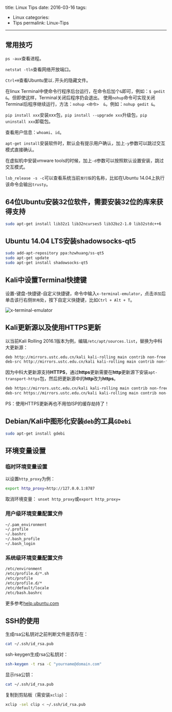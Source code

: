 ﻿title: Linux Tips
date: 2016-03-16
tags:
- Linux
categories:
- Tips
permalink: Linux-Tips
---

## 常用技巧

`ps -aux`查看进程。

`netstat -tln`查看网络开放端口。

`Ctrl+H`查看Ubuntu里以`.`开头的隐藏文件。

在linux Terminal中使命令行程序后台运行，在命令后加个`&`即可，例如：`$ gedit &`。但即使这样，Terminal关闭后程序扔会退出。
使用`nohup`命令可实现关闭Terminal后程序继续运行，方法：`nohup <命令>  &`，例如：`nohup gedit &`。

`pip install xxx`安装xxx包，`pip install --upgrade xxx`升级包，`pip uninstall xxx`卸载包。

查看用户信息：`whoami`、`id`。

`apt-get install`安装软件时，默认会有提示用户确认，加上`-y`参数可以跳过交互模式直接确认。

在虚拟机中安装vmware tools的时候，加上`-d`参数可以按照默认设置安装，跳过交互模式。

`lsb_release -s -c`可以查看系统当前`发行版`的名称，比如在Ubuntu 14.04上执行该命令会输出`trusty`。

## 64位Ubuntu安装32位软件，需要安装32位的库来获得支持
```bash
sudo apt-get install lib32z1 lib32ncurses5 lib32bz2-1.0 lib32stdc++6
```

## Ubuntu 14.04 LTS安装shadowsocks-qt5
```bash
sudo add-apt-repository ppa:hzwhuang/ss-qt5
sudo apt-get update
sudo apt-get install shadowsocks-qt5
```

## Kali中设置Terminal快捷键

设置-键盘-快捷键-自定义快捷键，命令中输入`x-terminal-emulator`，点击`添加`后单击该行右侧`禁用`处，按下自定义快捷键，比如`Ctrl + Alt + T`。

![x-terminal-emulator][1]

## Kali更新源以及使用HTTPS更新

以当前Kali Rolling 2016.1版本为例，编辑`/etc/apt/sources.list`，替换为中科大更新源：
```bash
deb http://mirrors.ustc.edu.cn/kali kali-rolling main contrib non-free
deb-src http://mirrors.ustc.edu.cn/kali kali-rolling main contrib non-free
```

因为中科大更新源支持**HTTPS**，通过**https**更新需要在**http**更新源下安装`apt-transport-https`包，然后把更新源中的**http**改为**https**。
```bash
deb https://mirrors.ustc.edu.cn/kali kali-rolling main contrib non-free
deb-src https://mirrors.ustc.edu.cn/kali kali-rolling main contrib non-free
```

PS：使用HTTPS更新再也不用怕ISP的缓存劫持了！

## Debian/Kali中图形化安装`deb`的工具`GDebi`
```bash
sudo apt-get install gdebi
```

## 环境变量设置

### 临时环境变量设置
以设置`http_proxy`为例：

```bash
export http_proxy=http://127.0.0.1:8787
```

取消环境变量：
`unset http_proxy`或`export http_proxy=`

### 用户级环境变量配置文件
```bash
~/.pam_environment
~/.profile
~/.bashrc
~/.bash_profile
~/.bash_login
```

### 系统级环境变量配置文件
```bash
/etc/environment
/etc/profile.d/*.sh
/etc/profile
/etc/profile.d/*
/etc/default/locale
/etc/bash.bashrc
```

更多参考[help.ubuntu.com][2]

## SSH的使用

生成rsa公私钥对之前判断文件是否存在：
```bash
cat ~/.ssh/id_rsa.pub
```

ssh-keygen生成rsa公私钥对：
```bash
ssh-keygen -t rsa -C "yourname@domain.com"
```

显示rsa公钥：
```bash
cat ~/.ssh/id_rsa.pub
```

复制到剪贴板（需安装`xclip`）：
```bash
xclip -sel clip < ~/.ssh/id_rsa.pub
```


  [1]: https://i.imgur.com/chFdQqV.png "自定义快捷键"
  [2]: https://help.ubuntu.com/community/EnvironmentVariables